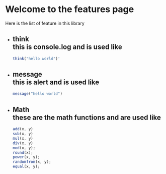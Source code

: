 # Welcome to the features page
Here is the list of feature in this library
 - ## think <br> this is console.log and is used like <br>
    ```javascript
    think("hello world")'
    ```
 - ## message <br> this is alert and is used like <br>
    ```javascript
    message("hello world")
    ```
 - ## Math <br> these are the math functions and are used like <br>
    ```javascript
    add(x, y)
    sub(x, y)
    mul(x, y)
    div(x, y)
    mod(x, y);
    round(x);
    power(x, y);
    randomfrom(x, y);
    equal(x, y);
    ```

